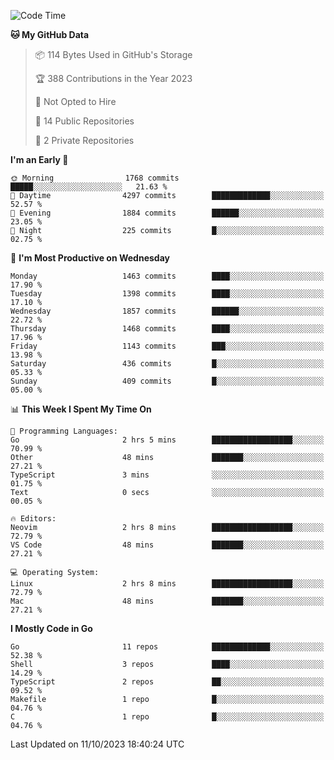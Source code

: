<!--START_SECTION:waka-->
![Code Time](http://img.shields.io/badge/Code%20Time-157%20hrs%207%20mins-blue)

**🐱 My GitHub Data** 

> 📦 114 Bytes Used in GitHub's Storage 
 > 
> 🏆 388 Contributions in the Year 2023
 > 
> 🚫 Not Opted to Hire
 > 
> 📜 14 Public Repositories 
 > 
> 🔑 2 Private Repositories 
 > 
**I'm an Early 🐤** 

```text
🌞 Morning                1768 commits        █████░░░░░░░░░░░░░░░░░░░░   21.63 % 
🌆 Daytime                4297 commits        █████████████░░░░░░░░░░░░   52.57 % 
🌃 Evening                1884 commits        ██████░░░░░░░░░░░░░░░░░░░   23.05 % 
🌙 Night                  225 commits         █░░░░░░░░░░░░░░░░░░░░░░░░   02.75 % 
```
📅 **I'm Most Productive on Wednesday** 

```text
Monday                   1463 commits        ████░░░░░░░░░░░░░░░░░░░░░   17.90 % 
Tuesday                  1398 commits        ████░░░░░░░░░░░░░░░░░░░░░   17.10 % 
Wednesday                1857 commits        ██████░░░░░░░░░░░░░░░░░░░   22.72 % 
Thursday                 1468 commits        ████░░░░░░░░░░░░░░░░░░░░░   17.96 % 
Friday                   1143 commits        ███░░░░░░░░░░░░░░░░░░░░░░   13.98 % 
Saturday                 436 commits         █░░░░░░░░░░░░░░░░░░░░░░░░   05.33 % 
Sunday                   409 commits         █░░░░░░░░░░░░░░░░░░░░░░░░   05.00 % 
```


📊 **This Week I Spent My Time On** 

```text
💬 Programming Languages: 
Go                       2 hrs 5 mins        ██████████████████░░░░░░░   70.99 % 
Other                    48 mins             ███████░░░░░░░░░░░░░░░░░░   27.21 % 
TypeScript               3 mins              ░░░░░░░░░░░░░░░░░░░░░░░░░   01.75 % 
Text                     0 secs              ░░░░░░░░░░░░░░░░░░░░░░░░░   00.05 % 

🔥 Editors: 
Neovim                   2 hrs 8 mins        ██████████████████░░░░░░░   72.79 % 
VS Code                  48 mins             ███████░░░░░░░░░░░░░░░░░░   27.21 % 

💻 Operating System: 
Linux                    2 hrs 8 mins        ██████████████████░░░░░░░   72.79 % 
Mac                      48 mins             ███████░░░░░░░░░░░░░░░░░░   27.21 % 
```

**I Mostly Code in Go** 

```text
Go                       11 repos            █████████████░░░░░░░░░░░░   52.38 % 
Shell                    3 repos             ████░░░░░░░░░░░░░░░░░░░░░   14.29 % 
TypeScript               2 repos             ██░░░░░░░░░░░░░░░░░░░░░░░   09.52 % 
Makefile                 1 repo              █░░░░░░░░░░░░░░░░░░░░░░░░   04.76 % 
C                        1 repo              █░░░░░░░░░░░░░░░░░░░░░░░░   04.76 % 
```




 Last Updated on 11/10/2023 18:40:24 UTC
<!--END_SECTION:waka-->
